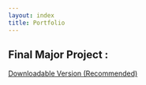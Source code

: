 ```yaml
---
layout: index
title: Portfolio
---
```


## Final Major Project :

<p> <a href="https://drive.google.com/open?id=1r1N3s7DL4mh0Up6oUYQHQ6ZVM3-B7P48">Downloadable Version (Recommended)</a> </p> 
